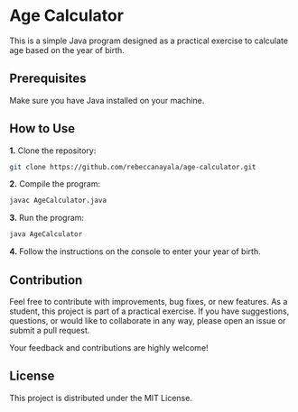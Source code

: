 # Age Calculator

This is a simple Java program designed as a practical exercise to calculate age based on the year of birth.

## Prerequisites

Make sure you have Java installed on your machine.

## How to Use

**1.** Clone the repository:
```bash
git clone https://github.com/rebeccanayala/age-calculator.git
```
**2.** Compile the program:
```bash
javac AgeCalculator.java
```
**3.** Run the program:
```bash
java AgeCalculator
```
**4.** Follow the instructions on the console to enter your year of birth.

## Contribution

Feel free to contribute with improvements, bug fixes, or new features. As a student, this project is part of a practical exercise. If you have suggestions, questions, or would like to collaborate in any way, please open an issue or submit a pull request.

Your feedback and contributions are highly welcome! 

## License

This project is distributed under the MIT License.
